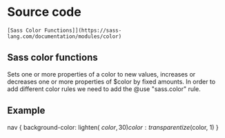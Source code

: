 # Source code

	[Sass Color Functions]](https://sass-lang.com/documentation/modules/color)

## Sass color functions

Sets one or more properties of a color to new values, increases or decreases one or more properties of $color by fixed amounts.
In order to add different color rules we need to add the @use "sass.color" rule.

## Example
 
 nav {
	 background-color: lighten( $color, 30)
	 color: transparentize($color, 1)
 }
